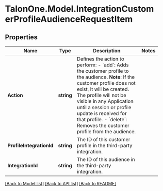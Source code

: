 # TalonOne.Model.IntegrationCustomerProfileAudienceRequestItem
## Properties

Name | Type | Description | Notes
------------ | ------------- | ------------- | -------------
**Action** | **string** | Defines the action to perform: - &#x60;add&#x60;: Adds the customer profile to the audience.    **Note**: If the customer profile does not exist, it will be created. The profile will not be visible in any Application   until a session or profile update is received for that profile. - &#x60;delete&#x60;: Removes the customer profile from the audience.  | 
**ProfileIntegrationId** | **string** | The ID of this customer profile in the third-party integration. | 
**IntegrationId** | **string** | The ID of this audience in the third-party integration. | 

[[Back to Model list]](../README.md#documentation-for-models) [[Back to API list]](../README.md#documentation-for-api-endpoints) [[Back to README]](../README.md)

